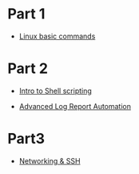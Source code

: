 
# Part 1
* [Linux basic commands](./week1/Intro%20to%20DevOps%20and%20Linux.md)


# Part 2
* [Intro to Shell scripting](./week2_practice/Shell%20scripting.md)

* [Advanced Log Report Automation](./week2_Summary/Advanced%20Log%20Report%20Automation.md)

# Part3
* [Networking & SSH](./week3_practice/Networking%20&%20SSH.md)